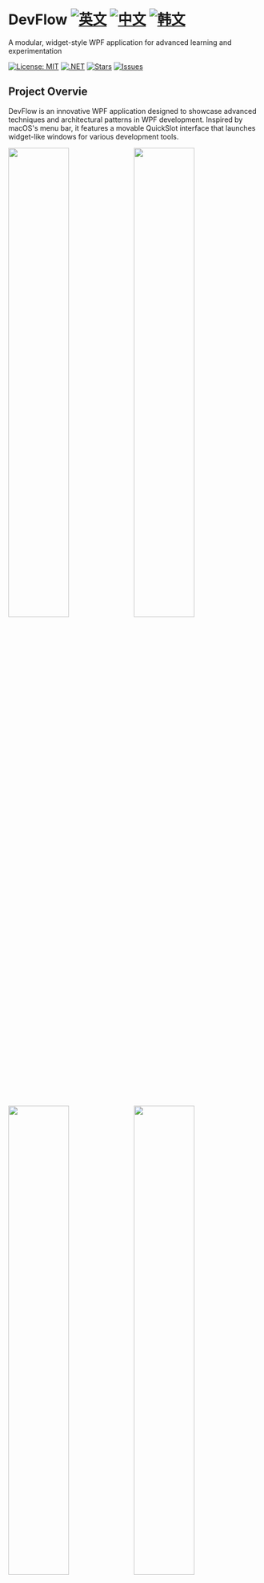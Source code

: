 # DevFlow [![英文](https://img.shields.io/badge/docs-English-blue.svg)](README.md) [![中文](https://img.shields.io/badge/docs-中文-red.svg)](README.zh-CN.md) [![韩文](https://img.shields.io/badge/docs-한국어-green.svg)](README.ko.md)

A modular, widget-style WPF application for advanced learning and experimentation

[![License: MIT](https://img.shields.io/badge/License-MIT-yellow.svg)](https://opensource.org/licenses/MIT)
[![.NET](https://img.shields.io/badge/.NET-8.0-blue.svg)](https://dotnet.microsoft.com/download)
[![Stars](https://img.shields.io/github/stars/jamesnet214/devflow.svg)](https://github.com/jamesnet214/devflow/stargazers)
[![Issues](https://img.shields.io/github/issues/jamesnet214/devflow.svg)](https://github.com/jamesnet214/devflow/issues)

## Project Overvie

DevFlow is an innovative WPF application designed to showcase advanced techniques and architectural patterns in WPF development. Inspired by macOS's menu bar, it features a movable QuickSlot interface that launches widget-like windows for various development tools.

<img src="https://github.com/user-attachments/assets/2fdfc823-e196-4422-b70c-343ea32b770d" width="49%"/>
<img src="https://github.com/user-attachments/assets/695147a5-0cb4-44d9-bf93-9a69d7c6c60b" width="49%"/>
<img src="https://github.com/user-attachments/assets/f00376d7-b332-45e9-b576-e5e06c5935d3" width="49%"/>
<img src="https://github.com/user-attachments/assets/e02dc0aa-529b-4001-9b4d-bdd001bd5e9e" width="49%"/>

## Key Technologies and Implementations
#### 1. Modular Architecture
- [x] Prism library integration for loose coupling and modularity
- [x] Dependency injection for flexible and maintainable code structure
- [x] Project distribution with no direct references between modules

#### 2. Advanced UI Design
- [x] Custom QuickSlot menu inspired by macOS menu bar
- [x] Widget-style windows for individual tools (Explorer, Color Picker, Theme Selector, Localization)
- [x] Fully customized controls for a unique user experience

#### 3. WPF Mastery Showcase
- [x] Extensive use of MVVM pattern across all modules
- [x] Custom control development for specialized functionality
- [x] Advanced styling and theming capabilities

#### 4. Multi-language Support
- [x] Integrated localization system for multiple language support
- [x] Dynamic language switching without application restart

#### 5. Developer Tools Integration
- [x] Built-in file explorer for quick access to project files
- [x] Color picker tool with advanced color manipulation features
- [x] Theme selector for real-time application styling changes

## Technology Stack
- .NET 8.0
- WPF (Windows Presentation Foundation)
- Prism Library for MVVM and Modularity
- C# 10.0

## Project Structure
The solution is organized into three main categories:
- **01. BASE**: Core functionalities and data handling
- **02. UI**: User interface components and styling
- **03. APP**: Main application and entry point

Key projects include:
- **DevFlow.Menus**: Implementation of the QuickSlot interface
- **DevFlow.Main**: Core application window and navigation
- **DevFlow.Colors, DevFlow.Finders, etc.**: Individual tool modules

## Getting Started
### Prerequisites
- Visual Studio 2022 or later
- .NET 8.0 SDK

### Installation and Execution
#### 1. Clone the repository:

```
git clone https://github.com/jamesnet214/devflow.git
```

#### 2. Open the solution
- [x] Visual Studio
- [x] Visual Studio Code
- [x] JetBrains Rider

<img src="https://github.com/user-attachments/assets/af70f422-7057-4e77-a54d-042ee8358d2a" width="32%"/>
<img src="https://github.com/user-attachments/assets/e4feaa10-a107-4b58-8d13-1d8be620ec62" width="32%"/>
<img src="https://github.com/user-attachments/assets/5ff487f6-55e4-43e1-9abf-f8d419ee6943" width="32%"/>

#### 3. Build and Run
- [x] Set DevFlow as the startup project
- [x] Press F5 or click the Run button
- [x] Windows 11 recommended

## Learning Opportunities

DevFlow offers a rich learning experience for WPF developers:
1. **Modular Architecture**: Understand how to build loosely coupled, maintainable WPF applications
2. **Custom Controls**: Learn to create and style custom WPF controls
3. **MVVM in Practice**: See real-world implementation of MVVM pattern in a complex application
4. **Prism and DI**: Explore the use of Prism library and dependency injection in WPF
5. **Multi-window Management**: Learn techniques for managing multiple windows in a cohesive application

## Contributing
Contributions to DevFlow are welcome! Please feel free to submit pull requests, create issues or spread the word.

## License
This project is licensed under the MIT License - see the [LICENSE](LICENSE) file for details.

## Contact
- Website: https://jamesnet.dev
- Email: james@jamesnet.dev, vickyqu115@hotmail.com

Dive into advanced WPF development with DevFlow and elevate your skills to the next level!

